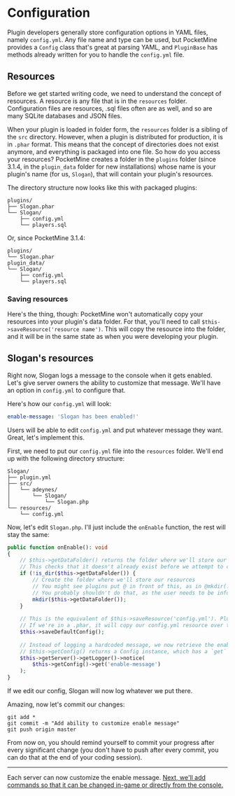 # Configuration

Plugin developers generally store configuration options in YAML files, namely `config.yml`. Any file name and type can be used, but PocketMine provides a `Config` class that's great at parsing YAML, and `PluginBase` has methods already written for you to handle the `config.yml` file.

## Resources
Before we get started writing code, we need to understand the concept of resources. A resource is any file that is in the `resources` folder. Configuration files are resources, .sql files often are as well, and so are many SQLite databases and JSON files.

When your plugin is loaded in folder form, the `resources` folder is a sibling of the `src` directory. However, when a plugin is distributed for production, it is in `.phar` format. This means that the concept of directories does not exist anymore, and everything is packaged into one file. So how do you access your resources? PocketMine creates a folder in the `plugins` folder (since 3.1.4, in the `plugin_data` folder for new installations) whose name is your plugin's name (for us, `Slogan`), that will contain your plugin's resources.

The directory structure now looks like this with packaged plugins:
```
plugins/
├── Slogan.phar
└── Slogan/
    ├── config.yml
    └── players.sql
```
Or, since PocketMine 3.1.4:
```
plugins/
└── Slogan.phar
plugin_data/
└── Slogan/
    ├── config.yml
    └── players.sql
```

### Saving resources
Here's the thing, though: PocketMine won't automatically copy your resources into your plugin's data folder. For that, you'll need to call `$this->saveResource('resource name')`. This will copy the resource into the folder, and it will be in the same state as when you were developing your plugin.

## Slogan's resources
Right now, Slogan logs a message to the console when it gets enabled. Let's give server owners the ability to customize that message. We'll have an option in `config.yml` to configure that.

Here's how our `config.yml` will look:
```yaml
enable-message: 'Slogan has been enabled!'
```

Users will be able to edit `config.yml` and put whatever message they want. Great, let's implement this.

First, we need to put our `config.yml` file into the `resources` folder. We'll end up with the following directory structure:
```
Slogan/
├── plugin.yml
├── src/
│   └── adeynes/
│       └── Slogan/
│           └── Slogan.php
└── resources/
    └── config.yml
```

Now, let's edit `Slogan.php`. I'll just include the `onEnable` function, the rest will stay the same:

```php
public function onEnable(): void
{
    // $this->getDataFolder() returns the folder where we'll store our plugin's resources
    // This checks that it doesn't already exist before we attempt to create it
    if (!is_dir($this->getDataFolder()) {
        // Create the folder where we'll store our resources
        // You might see plugins put @ in front of this, as in @mkdir(...). It suppresses error messages
        // You probably shouldn't do that, as the user needs to be informed if something goes wrong (a likely cause would be insufficient permissions)
        mkdir($this->getDataFolder());
    }
    
    // This is the equivalent of $this->saveResource('config.yml'). PluginBase provides this function for us
    // If we're in a .phar, it will copy our config.yml resource over to Slogan's data folder
    $this->saveDefaultConfig();
    
    // Instead of logging a hardcoded message, we now retrieve the enable-message attribute from the config and log that
    // $this->getConfig() returns a Config instance, which has a `get` method to retrieve the specified value
    $this->getServer()->getLogger()->notice(
        $this->getConfig()->get('enable-message')
    );
}
```

If we edit our config, Slogan will now log whatever we put there.

Amazing, now let's commit our changes:
```
git add *
git commit -m "Add ability to customize enable message"
git push origin master
```
From now on, you should remind yourself to commit your progress after every significant change (you don't have to push after every commit, you can do that at the end of your coding session).

___

Each server can now customize the enable message. [Next, we'll add commands so that it can be changed in-game or directly from the console.](commands)